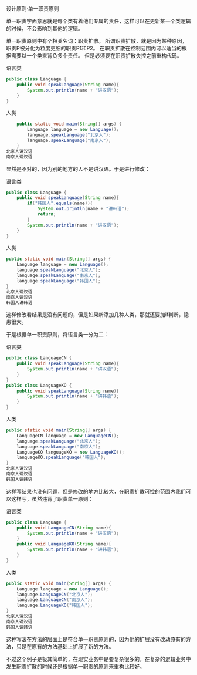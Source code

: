 设计原则·单一职责原则

单一职责字面意思就是每个类有着他们专属的责任，这样可以在更新某一个类逻辑的时候，不会影响到其他的逻辑。

单一职责原则中有个相关名词：职责扩散。
所谓职责扩散，就是因为某种原因，职责P被分化为粒度更细的职责P1和P2。
在职责扩散在控制范围内可以适当的根据需要以一个类来背负多个责任。
但是必须要在职责扩散失控之前重构代码。

语言类

```java
public class Language {
    public void speakLanguage(String name){
        System.out.println(name + "讲汉语");
    }
}
```

人类

```java
    public static void main(String[] args) {
        Language language = new Language();
        language.speakLanguage("北京人");
        language.speakLanguage("南京人");
    }
北京人讲汉语
南京人讲汉语
```

显然是不对的，因为别的地方的人不是讲汉语。于是进行修改：

语言类

```java
public class Language {
    public void speakLanguage(String name){
        if("韩国人".equals(name)){
            System.out.println(name + "讲韩语");
            return;
        }
        System.out.println(name + "讲汉语");
    }
}
```

人类

```java
public static void main(String[] args) {
    Language language = new Language();
    language.speakLanguage("北京人");
    language.speakLanguage("南京人");
    language.speakLanguage("韩国人");
}
北京人讲汉语
南京人讲汉语
韩国人讲韩语
```

这样修改看结果是没有问题的，但是如果新添加几种人类，那就还要加if判断，隐患很大。

于是根据单一职责原则，将语言类一分为二：

语言类

```java
public class LanguageCN {
    public void speakLanguage(String name){
        System.out.println(name + "讲汉语");
    }
}
public class LanguageKO {
    public void speakLanguage(String name){
        System.out.println(name + "讲韩语");
    }
}
```

人类

```java
public static void main(String[] args) {
    LanguageCN language = new LanguageCN();
    language.speakLanguage("北京人");
    language.speakLanguage("南京人");
    LanguageKO languageKO = new LanguageKO();
    languageKO.speakLanguage("韩国人");
}
北京人讲汉语
南京人讲汉语
韩国人讲韩语
```

这样写结果也没有问题，但是修改的地方比较大，在职责扩散可控的范围内我们可以这样写，虽然违背了职责单一原则：

语言类

```java
public class Language {
    public void LanguageCN(String name){
        System.out.println(name + "讲汉语");
    }
    public void LanguageKO(String name){
        System.out.println(name + "讲韩语");
    }
}
```

人类

```java
public static void main(String[] args) {
    Language language = new Language();
    language.LanguageCN("北京人");
    language.LanguageCN("南京人");
    language.LanguageKO("韩国人");
}
北京人讲汉语
南京人讲汉语
韩国人讲韩语
```

这种写法在方法的层面上是符合单一职责原则的，因为他的扩展没有改动原有的方法，只是在原有的方法基础上扩展了新的方法。

不过这个例子是极其简单的，在现实业务中是要复杂很多的，在复杂的逻辑业务中发生职责扩散的时候还是根据单一职责的原则来重构比较好。